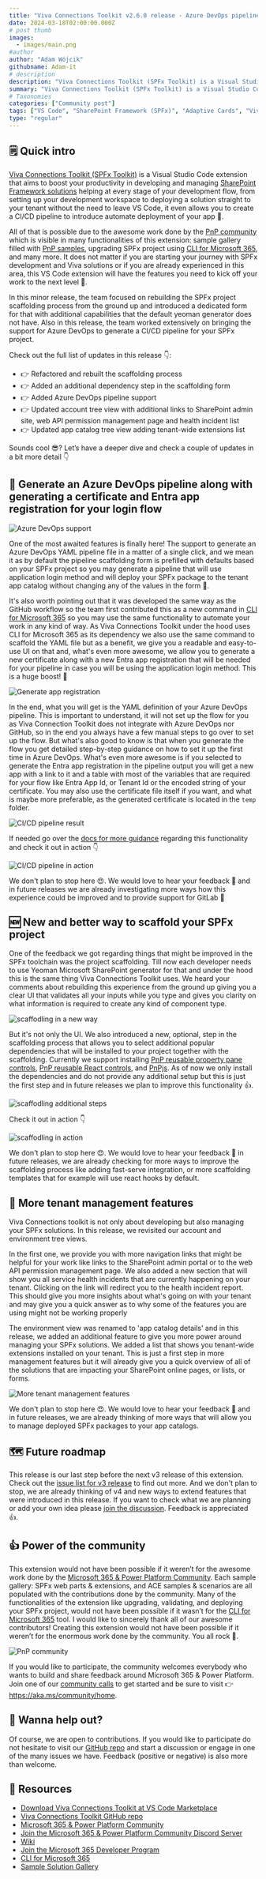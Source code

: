 ```yaml
---
title: "Viva Connections Toolkit v2.6.0 release - Azure DevOps pipeline support, a new scaffolding form with the possibility to install additional dependencies, and a lot lot more"
date: 2024-03-18T02:00:00.000Z
# post thumb
images:
  - images/main.png
#author
author: "Adam Wójcik"
githubname: Adam-it
# description
description: "Viva Connections Toolkit (SPFx Toolkit) is a Visual Studio Code extension that aims to boost your productivity in developing and managing SharePoint Framework solutions helping at every stage of your development flow, from setting up your development workspace to deploying a solution straight to your tenant without the need to leave VS Code. With the SharePoint Framework, you can use modern web technologies and tools in your preferred development environment to build productive experiences and apps that are responsive and mobile-ready allowing you to create solutions to extend SharePoint, Microsoft Teams, Microsoft Viva Connections, Outlook and Microsoft365.com."
summary: "Viva Connections Toolkit (SPFx Toolkit) is a Visual Studio Code extension that aims to boost your productivity in developing and managing SharePoint Framework solutions helping at every stage of your development flow, from setting up your development workspace to deploying a solution straight to your tenant without the need to leave VS Code. With the SharePoint Framework, you can use modern web technologies and tools in your preferred development environment to build productive experiences and apps that are responsive and mobile-ready allowing you to create solutions to extend SharePoint, Microsoft Teams, Microsoft Viva Connections, Outlook and Microsoft365.com."
# Taxonomies
categories: ["Community post"]
tags: ["VS Code", "SharePoint Framework (SPFx)", "Adaptive Cards", "Viva Connections", "GitHub", "Azure DevOps", "pipeline", "workflow"]
type: "regular"
---
```


## 🗒️ Quick intro

[Viva Connections Toolkit (SPFx Toolkit)](https://marketplace.visualstudio.com/items?itemName=m365pnp.viva-connections-toolkit) is a Visual Studio Code extension that aims to boost your productivity in developing and managing [SharePoint Framework solutions](https://learn.microsoft.com/sharepoint/dev/spfx/sharepoint-framework-overview?WT.mc_id=m365-15744-cxa) helping at every stage of your development flow, from setting up your development workspace to deploying a solution straight to your tenant without the need to leave VS Code, it even allows you to create a CI/CD pipeline to introduce automate deployment of your app 🚀.

All of that is possible due to the awesome work done by the [PnP community](https://pnp.github.io/) which is visible in many functionalities of this extension: sample gallery filled with [PnP samples](https://pnp.github.io/#samples), upgrading SPFx project using [CLI for Microsoft 365](https://pnp.github.io/cli-microsoft365/), and many more. It does not matter if you are starting your journey with SPFx development and Viva solutions or if you are already experienced in this area, this VS Code extension will have the features you need to kick off your work to the next level 💪.

In this minor release, the team focused on rebuilding the SPFx project scaffolding process from the ground up and introduced a dedicated form for that with additional capabilities that the default yeoman generator does not have. Also in this release, the team worked extensively on bringing the support for Azure DevOps to generate a CI/CD pipeline for your SPFx project.

Check out the full list of updates in this release 👇:

- 👉 Refactored and rebuilt the scaffolding process
- 👉 Added an additional dependency step in the scaffolding form
- 👉 Added Azure DevOps pipeline support
- 👉 Updated account tree view with additional links to SharePoint admin site, web API permission management page and health incident list
- 👉 Updated app catalog tree view adding tenant-wide extensions list

Sounds cool 😎? Let’s have a deeper dive and check a couple of updates in a bit more detail 👇

## 🚀 Generate an Azure DevOps pipeline along with generating a certificate and Entra app registration for your login flow

![Azure DevOps support](images/azdo-support.png)

One of the most awaited features is finally here! The support to generate an Azure DevOps YAML pipeline file in a matter of a single click, and we mean it as by default the pipeline scaffolding form is prefilled with defaults based on your SPFx project so you may generate a pipeline that will use application login method and will deploy your SPFx package to the tenant app catalog without changing any of the values in the form 🤯.

It's also worth pointing out that it was developed the same way as the GitHub workflow so the team first contributed this as a new command in [CLI for Microsoft 365](https://pnp.github.io/cli-microsoft365/cmd/spfx/project/project-azuredevops-pipeline-add) so you may use the same functionality to automate your work in any kind of way. As Viva Connections Toolkit under the hood uses CLI for Microsoft 365 as its dependency we also use the same command to scaffold the YAML file but as a benefit, we give you a readable and easy-to-use UI on that and, what's even more awesome, we allow you to generate a new certificate along with a new Entra app registration that will be needed for your pipeline in case you will be using the application login method. This is a huge boost! 💪

![Generate app registration](images/generate-app-reg.png)

In the end, what you will get is the YAML definition of your Azure DevOps pipeline. This is important to understand, it will not set up the flow for you as Viva Connection Toolkit does not integrate with Azure DevOps nor GitHub, so in the end you always have a few manual steps to go over to set up the flow. But what's also good to know is that when you generate the flow you get detailed step-by-step guidance on how to set it up the first time in Azure DevOps. What's even more awesome is if you selected to generate the Entra app registration in the pipeline output you will get a new app with a link to it and a table with most of the variables that are required for your flow like Entra App Id, or Tenant Id or the encoded string of your certificate. You may also use the certificate file itself if you want, and what is maybe more preferable, as the generated certificate is located in the `temp` folder.

![CI/CD pipeline result](images/azdo-result.png)

If needed go over the [docs for more guidance](https://github.com/pnp/vscode-viva/wiki/5.5-Actions#azure-devops) regarding this functionality and check it out in action 👇

![CI/CD pipeline in action](images/azdo-ci-cd.gif)

We don't plan to stop here 😍. We would love to hear your feedback 🙏 and in future releases we are already investigating more ways how this experience could be improved and to provide support for GitLab 🤯

## 🆕 New and better way to scaffold your SPFx project

One of the feedback we got regarding things that might be improved in the SPFx toolchain was the project scaffolding. Till now each developer needs to use Yeoman Microsoft SharePoint generator for that and under the hood this is the same thing Viva Connections Toolkit uses. We heard your comments about rebuilding this experience from the ground up giving you a clear UI that validates all your inputs while you type and gives you clarity on what information is required to create any kind of component type.

![scaffodling in a new way](images/scaffolding-new-way.png)

But it's not only the UI. We also introduced a new, optional, step in the scaffolding process that allows you to select additional popular dependencies that will be installed to your project together with the scaffolding. Currently we support installing [PnP reusable property pane controls](https://pnp.github.io/sp-dev-fx-property-controls/), [PnP reusable React controls](https://pnp.github.io/sp-dev-fx-controls-react/), and [PnPjs](https://pnp.github.io/pnpjs/). As of now we only install the dependencies and do not provide any additional setup but this is just the first step and in future releases we plan to improve this functionality 👍.

![scaffodling additional steps](images/scaffolding-additional-step.png)

Check it out in action 👇

![scaffodling in action](images/scaffolding-form.gif)

We don't plan to stop here 😍. We would love to hear your feedback 🙏 in future releases, we are already checking for more ways to improve the scaffolding process like adding fast-serve integration, or more scaffolding templates that for example will use react hooks by default.

## 👀 More tenant management features

Viva Connections toolkit is not only about developing but also managing your SPFx solutions. In this release, we revisited our account and environment tree views.

In the first one, we provide you with more navigation links that might be helpful for your work like links to the SharePoint admin portal or to the web API permission management page. We also added a new section that will show you all service health incidents that are currently happening on your tenant. Clicking on the link will redirect you to the health incident report. This should give you more insights about what's going on with your tenant and may give you a quick answer as to why some of the features you are using might not be working properly

The environment view was renamed to 'app catalog details' and in this release, we added an additional feature to give you more power around managing your SPFx solutions. We added a list that shows you tenant-wide extensions installed on your tenant. This is just a first step in more management features but it will already give you a quick overview of all of the solutions that are impacting your SharePoint online pages, or lists, or forms.

![More tenant management features](images/tenant-info.png)

We don't plan to stop here 😍. We would love to hear your feedback 🙏 and in future releases, we are already thinking of more ways that will allow you to manage deployed SPFx packages to your app catalogs.

## 🗺️ Future roadmap

This release is our last step before the next v3 release of this extension. Check out the [issue list for v3 release](https://github.com/pnp/vscode-viva/issues?q=is%3Aopen+is%3Aissue+milestone%3Av3.0) to find out more. And we don't plan to stop, we are already thinking of v4 and new ways to extend features that were introduced in this release. If you want to check what we are planning or add your own idea please [join the discussion](https://github.com/pnp/vscode-viva/discussions/159). Feedback is appreciated 👍.

## 👍 Power of the community

This extension would not have been possible if it weren’t for the awesome work done by the [Microsoft 365 & Power Platform Community](https://pnp.github.io/). Each sample gallery: SPFx web parts & extensions, and ACE samples & scenarios are all populated with the contributions done by the community. Many of the functionalities of the extension like upgrading, validating, and deploying your SPFx project, would not have been possible if it wasn’t for the [CLI for Microsoft 365](https://pnp.github.io/cli-microsoft365/) tool. I would like to sincerely thank all of our awesome contributors! Creating this extension would not have been possible if it weren’t for the enormous work done by the community. You all rock 🤩.

![PnP community](images/parker-pnp.png)

If you would like to participate, the community welcomes everybody who wants to build and share feedback around Microsoft 365 & Power Platform. Join one of our [community calls](https://pnp.github.io/#community) to get started and be sure to visit 👉 https://aka.ms/community/home.

## 🙋 Wanna help out?

Of course, we are open to contributions. If you would like to participate do not hesitate to visit our [GitHub repo](https://github.com/pnp/vscode-viva) and start a discussion or engage in one of the many issues we have. Feedback (positive or negative) is also more than welcome.

## 🔗 Resources

- [Download Viva Connections Toolkit at VS Code Marketplace](https://marketplace.visualstudio.com/items?itemName=m365pnp.viva-connections-toolkit)
- [Viva Connections Toolkit GitHub repo](https://github.com/pnp/vscode-viva)
- [Microsoft 365 & Power Platform Community](https://pnp.github.io/#home)
- [Join the Microsoft 365 & Power Platform Community Discord Server]( https://aka.ms/community/discord)
- [Wiki]( https://github.com/pnp/vscode-viva/wiki)
- [Join the Microsoft 365 Developer Program]( https://developer.microsoft.com/en-us/microsoft-365/dev-program)
- [CLI for Microsoft 365](https://pnp.github.io/cli-microsoft365/)
- [Sample Solution Gallery]( https://adoption.microsoft.com/en-us/sample-solution-gallery/)

